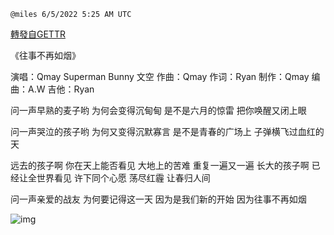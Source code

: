 
`@miles 6/5/2022 5:25 AM UTC`

[轉發自GETTR](https://gettr.com/post/p1crskp2589)

《往事不再如烟》

演唱：Qmay Superman Bunny 文空 作曲：Qmay 作词：Ryan 制作：Qmay 编曲：A.W 吉他：Ryan

问一声早熟的麦子哟
为何会变得沉甸甸
是不是六月的惊雷
把你唤醒又闭上眼

问一声哭泣的孩子哟
为何又变得沉默寡言
是不是青春的广场上
子弹横飞过血红的天

远去的孩子啊
你在天上能否看见
大地上的苦难
重复一遍又一遍
长大的孩子啊
已经让全世界看见
许下同个心愿
荡尽红霾 让春归人间

问一声亲爱的战友
为何要记得这一天
因为是我们新的开始
因为往事不再如烟

![img](https://media.gettr.com/group25/origin/2022/06/05/05/8be75a30-f63b-b3e5-f5a1-d3229675bfa8/out.jpg)
